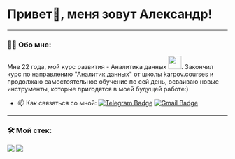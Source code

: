 

# Привет👋, меня зовут Александр!

---

### :man_technologist: Обо мне:

Мне 22 года, мой курс развития - Аналитика данных <img src="https://media1.giphy.com/media/v1.Y2lkPTc5MGI3NjExbW1zdDlmNnZhejlhcXNhczl4bmplbnhxODRveGxvdjNwaGRtYWwwaiZlcD12MV9pbnRlcm5hbF9naWZfYnlfaWQmY3Q9cw/Vf3ZKdillTMOOaOho0/giphy.gif" width="30px">. Закончил курс по направлению "Аналитик данных" от школы karpov.courses и продолжаю самостоятельное обучение по сей день, осваиваю новые инструменты, которые пригодятся в моей будущей работе:)


- :mailbox: Как связаться со мной: [![Telegram Badge](https://img.shields.io/badge/-AlexandrSemyagin-blue?style=flat&logo=Telegram&logoColor=white)](https://t.me/True_rust) [![Gmail Badge](https://img.shields.io/badge/-Gmail-red?style=flat&logo=Gmail&logoColor=white)](mailto:alexsemyaginfeed@gmail.com)

---


### 🛠 Мой стек:
<img src="https://img.shields.io/badge/python-ADD8E6?style=for-the-badge&logo=python&logoColor=708090"> <img src="https://img.shields.io/badge/pandas-ADD8E6?style=for-the-badge&logo=pandas&logoColor=708090">



